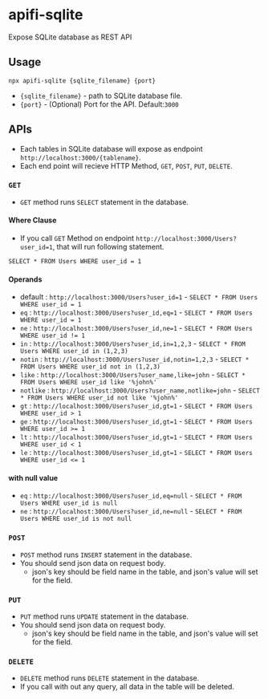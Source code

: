 # apifi-sqlite

Expose SQLite database as REST API

## Usage

```
npx apifi-sqlite {sqlite_filename} {port}
```

- `{sqlite_filename}` - path to SQLite database file.
- `{port}` - (Optional) Port for the API. Default:`3000`

## APIs

- Each tables in SQLite database will expose as endpoint `http://localhost:3000/{tablename}`.
- Each end point will recieve HTTP Method, `GET`, `POST`, `PUT`, `DELETE`.

### `GET`

- `GET` method runs `SELECT` statement in the database.

####  Where Clause

- If you call `GET` Method on endpoint `http://localhost:3000/Users?user_id=1`, that will run following statement.
```
SELECT * FROM Users WHERE user_id = 1
```

#### Operands

- default : `http://localhost:3000/Users?user_id=1` - `SELECT * FROM Users WHERE user_id = 1`
- `eq` : `http://localhost:3000/Users?user_id,eq=1` - `SELECT * FROM Users WHERE user_id = 1`
- `ne` : `http://localhost:3000/Users?user_id,ne=1` - `SELECT * FROM Users WHERE user_id != 1`
- `in` : `http://localhost:3000/Users?user_id,in=1,2,3` - `SELECT * FROM Users WHERE user_id in (1,2,3)`
- `notin` : `http://localhost:3000/Users?user_id,notin=1,2,3` - `SELECT * FROM Users WHERE user_id not in (1,2,3)`
- `like` : `http://localhost:3000/Users?user_name,like=john` - `SELECT * FROM Users WHERE user_id like '%john%'`
- `notlike` : `http://localhost:3000/Users?user_name,notlike=john` - `SELECT * FROM Users WHERE user_id not like '%john%'`
- `gt` : `http://localhost:3000/Users?user_id,gt=1` - `SELECT * FROM Users WHERE user_id > 1`
- `ge` : `http://localhost:3000/Users?user_id,gt=1` - `SELECT * FROM Users WHERE user_id >= 1`
- `lt` : `http://localhost:3000/Users?user_id,gt=1` - `SELECT * FROM Users WHERE user_id < 1`
- `le` : `http://localhost:3000/Users?user_id,gt=1` - `SELECT * FROM Users WHERE user_id <= 1`

#### with null value
- `eq` : `http://localhost:3000/Users?user_id,eq=null` - `SELECT * FROM Users WHERE user_id is null`
- `ne` : `http://localhost:3000/Users?user_id,ne=null` - `SELECT * FROM Users WHERE user_id is not null`

### `POST`

- `POST` method runs `INSERT` statement in the database.
- You should send json data on request body.
  - json's key should be field name in the table, and json's value will set for the field.

### `PUT`

- `PUT` method runs `UPDATE` statement in the database.
- You should send json data on request body.
  - json's key should be field name in the table, and json's value will set for the field.

### `DELETE`

- `DELETE` method runs `DELETE` statement in the database.
- If you call with out any query, all data in the table will be deleted.
